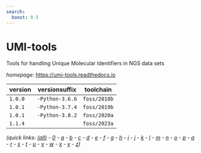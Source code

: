 ```yaml
---
search:
  boost: 0.5
---
```

# UMI-tools

Tools for handling Unique Molecular Identifiers in NGS data sets

*homepage*: <https://umi-tools.readthedocs.io>

version | versionsuffix | toolchain
--------|---------------|----------
``1.0.0`` | ``-Python-3.6.6`` | ``foss/2018b``
``1.0.1`` | ``-Python-3.7.4`` | ``foss/2019b``
``1.0.1`` | ``-Python-3.8.2`` | ``foss/2020a``
``1.1.4`` |  | ``foss/2023a``


*(quick links: [(all)](../index.md) - [0](../0/index.md) - [a](../a/index.md) - [b](../b/index.md) - [c](../c/index.md) - [d](../d/index.md) - [e](../e/index.md) - [f](../f/index.md) - [g](../g/index.md) - [h](../h/index.md) - [i](../i/index.md) - [j](../j/index.md) - [k](../k/index.md) - [l](../l/index.md) - [m](../m/index.md) - [n](../n/index.md) - [o](../o/index.md) - [p](../p/index.md) - [q](../q/index.md) - [r](../r/index.md) - [s](../s/index.md) - [t](../t/index.md) - [u](../u/index.md) - [v](../v/index.md) - [w](../w/index.md) - [x](../x/index.md) - [y](../y/index.md) - [z](../z/index.md))*

